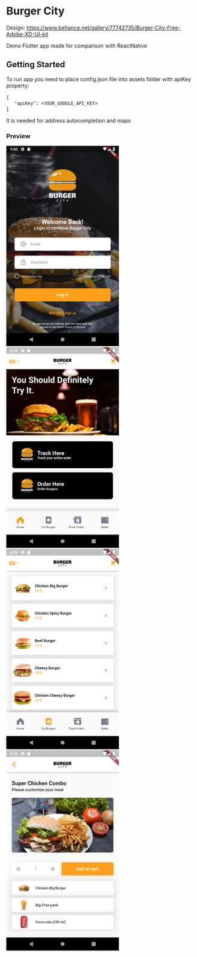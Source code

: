 # Burger City

Design: https://www.behance.net/gallery/77742735/Burger-City-Free-Adobe-XD-UI-kit

Demo Flutter app made for comparison with ReactNative

## Getting Started

To run app you need to place config.json file into assets folder with apiKey property:

```
{
   "apiKey": <YOUR_GOOGLE_API_KEY>
}
```

It is needed for address autocompletion and maps 

### Preview

<img width=300 src="./screenshot_1.png"/>
<img width=300 src="./screenshot_2.png"/> 
<img width=300 src="./screenshot_3.png"/> 
<img width=300 src="./screenshot_4.png"/> 
